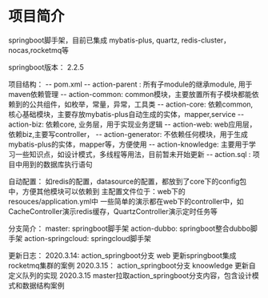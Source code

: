 # 项目简介
springboot脚手架，目前已集成 mybatis-plus, quartz, redis-cluster，nocas,rocketmq等

springboot版本： 2.2.5

项目结构：
    -- pom.xml
    -- action-parent : 所有子module的继承module, 用于maven依赖管理
    -- action-common:  common模块，主要放置所有子模块都能依赖到的公共组件，如枚举，常量，异常，工具类
    -- action-core: 依赖common, 核心基础模块，主要存放mybatis-plus自动生成的实体，mapper,service
    -- action-biz: 依赖core, 业务层，用于实现业务逻辑
    -- action-web: web应用层，依赖biz,主要写controller，
    -- action-generator: 不依赖任何模块，用于生成mybatis-plus的实体，mapper等，方便使用
    -- action-knowledge: 主要用于学习一些知识点，如设计模式，多线程等用法，目前暂未开始更新
    -- action.sql :  项目中用到的数据库执行语句
 
   自动配置： 如redis的配置，datasource的配置，都放到了core下的config包中，方便其他模块可以依赖到
   主配置文件位于：web下的resouces/application.yml中
   一些简单的演示都在web下的controller中，如CacheController演示redis缓存，QuartzController演示定时任务等
   
分支简介： 
    master:  springboot脚手架
    action-dubbo:  springboot整合dubbo脚手架
    action-springcloud:  springcloud脚手架
   
 更新日志：
 2020.3.14:  action_springboot分支  web 更新springboot集成rocketmq集群的案例 
 2020.3.15： action_springboot分支  knoowledge 更新自定义队列的实现
 2020.3.15  master拉取action_springboot分支内容，包含设计模式和数据结构案例
   





